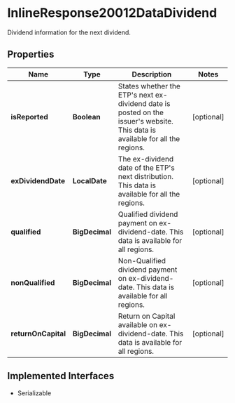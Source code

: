 

# InlineResponse20012DataDividend

Dividend information for the next dividend.

## Properties

Name | Type | Description | Notes
------------ | ------------- | ------------- | -------------
**isReported** | **Boolean** | States whether the ETP&#39;s next ex-dividend date is posted on the issuer&#39;s website. This data is available for all the regions. |  [optional]
**exDividendDate** | **LocalDate** | The ex-dividend date of the ETP&#39;s next distribution. This data is available for all the regions. |  [optional]
**qualified** | **BigDecimal** | Qualified dividend payment on ex-dividend-date. This data is available for all regions. |  [optional]
**nonQualified** | **BigDecimal** | Non-Qualified dividend payment on ex-dividend-date. This data is available for all regions. |  [optional]
**returnOnCapital** | **BigDecimal** | Return on Capital available on ex-dividend-date. This data is available for all regions. |  [optional]


## Implemented Interfaces

* Serializable


